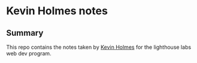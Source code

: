 # Kevin Holmes notes
## Summary
This repo contains the notes taken by [Kevin Holmes](https://github.com/sendd-k) for the lighthouse labs web dev program. 